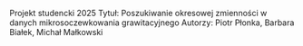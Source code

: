 Projekt studencki 2025
Tytuł: Poszukiwanie okresowej zmienności w danych mikrosoczewkowania grawitacyjnego
Autorzy: Piotr Płonka, Barbara Białek, Michał Małkowski
